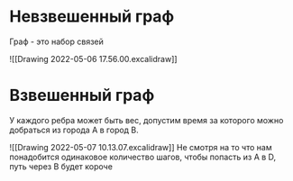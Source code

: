 # Невзвешенный граф
Граф - это набор связей

![[Drawing 2022-05-06 17.56.00.excalidraw]]

# Взвешенный граф
У каждого ребра может быть вес, допустим время за которого можно добраться из города A в город B.

![[Drawing 2022-05-07 10.13.07.excalidraw]]
Не смотря на то что нам понадобится одинаковое количество шагов, чтобы попасть из A в D, путь через B будет короче